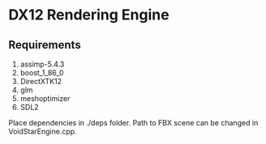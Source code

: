 # DX12 Rendering Engine
## Requirements
1. assimp-5.4.3
2. boost_1_86_0
3. DirectXTK12
4. glm
5. meshoptimizer
6. SDL2

Place dependencies in ./deps folder. Path to FBX scene can be changed in VoidStarEngine.cpp.